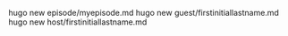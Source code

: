 hugo new episode/myepisode.md
hugo new guest/firstinitiallastname.md
hugo new host/firstinitiallastname.md
